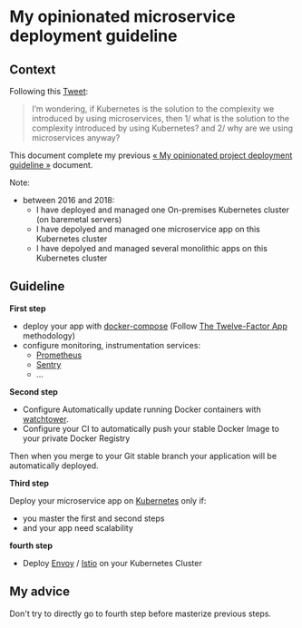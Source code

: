# My opinionated microservice deployment guideline

## Context

Following this [Tweet](https://twitter.com/amicel/status/1009326802106552320):

> I’m wondering, if Kubernetes is the solution to the complexity we introduced
> by using microservices, then 1/ what is the solution to the complexity
> introduced by using Kubernetes? and 2/ why are we using microservices
> anyway?

This document complete my previous [« My opinionated project deployment guideline »](001-opinionated-project-deployment-guideline.md) document.

Note:

* between 2016 and 2018:
  * I have deployed and managed one On-premises Kubernetes cluster (on baremetal servers)
  * I have depolyed and managed one microservice app on this Kubernetes cluster
  * I have depolyed and managed several monolithic apps on this Kubernetes cluster

## Guideline

**First step**

* deploy your app with [docker-compose](https://docs.docker.com/compose/) (Follow [The Twelve-Factor App](https://12factor.net/) methodology)
* configure monitoring, instrumentation services:
  * [Prometheus](https://prometheus.io/)
  * [Sentry](https://sentry.io)
  * …

**Second step**

* Configure Automatically update running Docker containers with [watchtower](https://github.com/v2tec/watchtower).
* Configure your CI to automatically push your stable Docker Image to your private Docker Registry

Then when you merge to your Git stable branch your application will be automatically deployed.

**Third step**

Deploy your microservice app on [Kubernetes](https://kubernetes.io/) only if:

* you master the first and second steps
* and your app need scalability


**fourth step**

* Deploy [Envoy](https://www.envoyproxy.io/) / [Istio](https://istio.io/) on your Kubernetes Cluster

## My advice

Don't try to directly go to fourth step before masterize previous steps.
